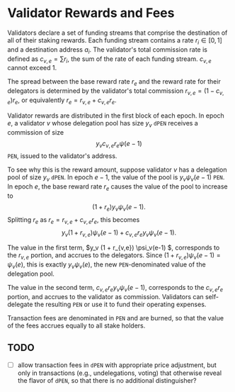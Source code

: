 # Validator Rewards and Fees

Validators declare a set of funding streams that comprise the destination of
all of their staking rewards. Each funding stream contains a rate $r_i \in
[0,1]$ and a destination address $a_i$.  The validator's total commission rate
is defined as $c_{v,e} = \sum r_i$, the sum of the rate of each funding stream.
$c_{v,e}$ cannot exceed 1.

The spread between the base reward rate $r_e$ and the reward rate for their
delegators is determined by the validator's total commission $r_{v,e} = (1 -
c_{v,e})r_e$, or equivalently $r_e = r_{v,e} + c_{v,e}r_e$.


Validator rewards are distributed in the first block of each epoch.  In epoch
$e$, a validator $v$ whose delegation pool has size $y_v$ `dPEN` receives a
commission of size $$y_v c_{v,e} r_e \psi(e-1)$$ `PEN`, issued to the
validator's address.

To see why this is the reward amount, suppose validator $v$ has a delegation
pool of size $y_v$ `dPEN`. In epoch $e-1$, the value of the pool is $y_v
\psi_v(e-1)$ `PEN`.  In epoch $e$, the base reward rate $r_{e}$ causes the value
of the pool to increase to
$$
(1 + r_e)y_v \psi_v(e-1).
$$
Splitting $r_e$ as $r_e = r_{v,e} + c_{v,e}r_e$, this becomes
$$ y_v (1 + r_{v,e}) \psi_v(e-1) + c_{v,e}r_e y_v \psi_v(e-1). $$  

The value in the first term, $y_v (1 + r_{v,e}) \psi_v(e-1) $,
corresponds to the $r_{v,e}$ portion, and accrues to the delegators. Since $(1 + r_{v,e})\psi_v(e-1) = \psi_v(e)$, this is exactly $y_v \psi_v(e)$, the new `PEN`-denominated value of the delegation pool.

The value in the second term, $c_{v,e}r_e y_v \psi_v(e-1)$, corresponds to the $c_{v,e}r_e$ portion, and accrues to the validator as commission.  Validators can self-delegate the resulting `PEN` or use it to fund their operating expenses.

Transaction fees are denominated in `PEN` and are burned, so that the value of the fees accrues equally to all stake holders.

## TODO

- [ ] allow transaction fees in `dPEN` with appropriate price adjustment, but only in transactions (e.g., undelegations, voting) that otherwise reveal the flavor of `dPEN`, so that there is no additional distinguisher?
